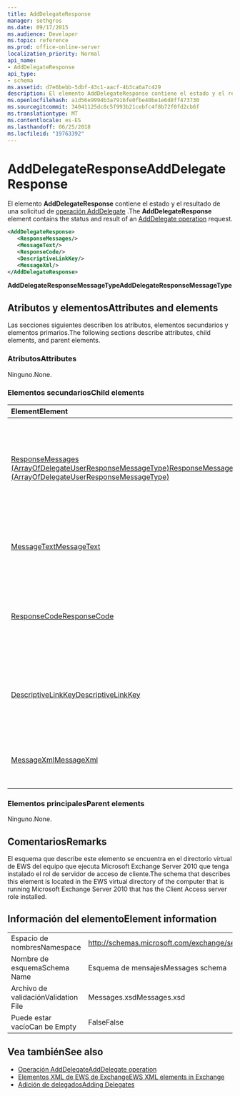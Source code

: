 ```yaml
---
title: AddDelegateResponse
manager: sethgros
ms.date: 09/17/2015
ms.audience: Developer
ms.topic: reference
ms.prod: office-online-server
localization_priority: Normal
api_name:
- AddDelegateResponse
api_type:
- schema
ms.assetid: d7e6bebb-5dbf-43c1-aacf-4b3ca6a7c429
description: El elemento AddDelegateResponse contiene el estado y el resultado de una solicitud de operación AddDelegate.
ms.openlocfilehash: a1d56e9994b3a7916fe0fbe40be1e6d8ff473730
ms.sourcegitcommit: 34041125dc8c5f993b21cebfc4f8b72f0fd2cb6f
ms.translationtype: MT
ms.contentlocale: es-ES
ms.lasthandoff: 06/25/2018
ms.locfileid: "19763392"
---
```

# <a name="adddelegateresponse"></a><span data-ttu-id="35853-103">AddDelegateResponse</span><span class="sxs-lookup"><span data-stu-id="35853-103">AddDelegateResponse</span></span>

<span data-ttu-id="35853-104">El elemento **AddDelegateResponse** contiene el estado y el resultado de una solicitud de [operación AddDelegate](adddelegate-operation.md) .</span><span class="sxs-lookup"><span data-stu-id="35853-104">The **AddDelegateResponse** element contains the status and result of an [AddDelegate operation](adddelegate-operation.md) request.</span></span> 
  
```xml
<AddDelegateResponse>
   <ResponseMessages/>
   <MessageText/>
   <ResponseCode/>
   <DescriptiveLinkKey/>
   <MessageXml/>
</AddDelegateResponse>
```

 <span data-ttu-id="35853-105">**AddDelegateResponseMessageType**</span><span class="sxs-lookup"><span data-stu-id="35853-105">**AddDelegateResponseMessageType**</span></span>
## <a name="attributes-and-elements"></a><span data-ttu-id="35853-106">Atributos y elementos</span><span class="sxs-lookup"><span data-stu-id="35853-106">Attributes and elements</span></span>

<span data-ttu-id="35853-107">Las secciones siguientes describen los atributos, elementos secundarios y elementos primarios.</span><span class="sxs-lookup"><span data-stu-id="35853-107">The following sections describe attributes, child elements, and parent elements.</span></span>
  
### <a name="attributes"></a><span data-ttu-id="35853-108">Atributos</span><span class="sxs-lookup"><span data-stu-id="35853-108">Attributes</span></span>

<span data-ttu-id="35853-109">Ninguno.</span><span class="sxs-lookup"><span data-stu-id="35853-109">None.</span></span>
  
### <a name="child-elements"></a><span data-ttu-id="35853-110">Elementos secundarios</span><span class="sxs-lookup"><span data-stu-id="35853-110">Child elements</span></span>

|<span data-ttu-id="35853-111">**Element**</span><span class="sxs-lookup"><span data-stu-id="35853-111">**Element**</span></span>|<span data-ttu-id="35853-112">**Descripción**</span><span class="sxs-lookup"><span data-stu-id="35853-112">**Description**</span></span>|
|:-----|:-----|
|[<span data-ttu-id="35853-113">ResponseMessages (ArrayOfDelegateUserResponseMessageType)</span><span class="sxs-lookup"><span data-stu-id="35853-113">ResponseMessages (ArrayOfDelegateUserResponseMessageType)</span></span>](responsemessages-arrayofdelegateuserresponsemessagetype.md) <br/> |<span data-ttu-id="35853-114">Contiene los mensajes de respuesta para una solicitud de administración de servicios Web de Exchange delegado.</span><span class="sxs-lookup"><span data-stu-id="35853-114">Contains the response messages for an Exchange Web Services delegate management request.</span></span>  <br/> |
|[<span data-ttu-id="35853-115">MessageText</span><span class="sxs-lookup"><span data-stu-id="35853-115">MessageText</span></span>](messagetext.md) <br/> |<span data-ttu-id="35853-116">Proporciona una descripción de texto del estado de la respuesta.</span><span class="sxs-lookup"><span data-stu-id="35853-116">Provides a text description of the status of the response.</span></span>  <br/> |
|[<span data-ttu-id="35853-117">ResponseCode</span><span class="sxs-lookup"><span data-stu-id="35853-117">ResponseCode</span></span>](responsecode.md) <br/> |<span data-ttu-id="35853-118">Proporciona un código de error que identifica el error específico que ha encontrado la solicitud.</span><span class="sxs-lookup"><span data-stu-id="35853-118">Provides an error code that identifies the specific error that the request encountered.</span></span>  <br/> |
|[<span data-ttu-id="35853-119">DescriptiveLinkKey</span><span class="sxs-lookup"><span data-stu-id="35853-119">DescriptiveLinkKey</span></span>](descriptivelinkkey.md) <br/> |<span data-ttu-id="35853-120">Actualmente no se utiliza y está reservado para uso futuro.</span><span class="sxs-lookup"><span data-stu-id="35853-120">Currently unused and is reserved for future use.</span></span> <span data-ttu-id="35853-121">Contiene un valor de 0.</span><span class="sxs-lookup"><span data-stu-id="35853-121">It contains a value of 0.</span></span>  <br/> |
|[<span data-ttu-id="35853-122">MessageXml</span><span class="sxs-lookup"><span data-stu-id="35853-122">MessageXml</span></span>](messagexml.md) <br/> |<span data-ttu-id="35853-123">Proporciona información de la respuesta de error adicionales.</span><span class="sxs-lookup"><span data-stu-id="35853-123">Provides additional error response information.</span></span>  <br/> |
   
### <a name="parent-elements"></a><span data-ttu-id="35853-124">Elementos principales</span><span class="sxs-lookup"><span data-stu-id="35853-124">Parent elements</span></span>

<span data-ttu-id="35853-125">Ninguno.</span><span class="sxs-lookup"><span data-stu-id="35853-125">None.</span></span>
  
## <a name="remarks"></a><span data-ttu-id="35853-126">Comentarios</span><span class="sxs-lookup"><span data-stu-id="35853-126">Remarks</span></span>

<span data-ttu-id="35853-127">El esquema que describe este elemento se encuentra en el directorio virtual de EWS del equipo que ejecuta Microsoft Exchange Server 2010 que tenga instalado el rol de servidor de acceso de cliente.</span><span class="sxs-lookup"><span data-stu-id="35853-127">The schema that describes this element is located in the EWS virtual directory of the computer that is running Microsoft Exchange Server 2010 that has the Client Access server role installed.</span></span>
  
## <a name="element-information"></a><span data-ttu-id="35853-128">Información del elemento</span><span class="sxs-lookup"><span data-stu-id="35853-128">Element information</span></span>

|||
|:-----|:-----|
|<span data-ttu-id="35853-129">Espacio de nombres</span><span class="sxs-lookup"><span data-stu-id="35853-129">Namespace</span></span>  <br/> |http://schemas.microsoft.com/exchange/services/2006/messages  <br/> |
|<span data-ttu-id="35853-130">Nombre de esquema</span><span class="sxs-lookup"><span data-stu-id="35853-130">Schema Name</span></span>  <br/> |<span data-ttu-id="35853-131">Esquema de mensajes</span><span class="sxs-lookup"><span data-stu-id="35853-131">Messages schema</span></span>  <br/> |
|<span data-ttu-id="35853-132">Archivo de validación</span><span class="sxs-lookup"><span data-stu-id="35853-132">Validation File</span></span>  <br/> |<span data-ttu-id="35853-133">Messages.xsd</span><span class="sxs-lookup"><span data-stu-id="35853-133">Messages.xsd</span></span>  <br/> |
|<span data-ttu-id="35853-134">Puede estar vacío</span><span class="sxs-lookup"><span data-stu-id="35853-134">Can be Empty</span></span>  <br/> |<span data-ttu-id="35853-135">False</span><span class="sxs-lookup"><span data-stu-id="35853-135">False</span></span>  <br/> |
   
## <a name="see-also"></a><span data-ttu-id="35853-136">Vea también</span><span class="sxs-lookup"><span data-stu-id="35853-136">See also</span></span>

- [<span data-ttu-id="35853-137">Operación AddDelegate</span><span class="sxs-lookup"><span data-stu-id="35853-137">AddDelegate operation</span></span>](adddelegate-operation.md)
- [<span data-ttu-id="35853-138">Elementos XML de EWS de Exchange</span><span class="sxs-lookup"><span data-stu-id="35853-138">EWS XML elements in Exchange</span></span>](ews-xml-elements-in-exchange.md)
- [<span data-ttu-id="35853-139">Adición de delegados</span><span class="sxs-lookup"><span data-stu-id="35853-139">Adding Delegates</span></span>](http://msdn.microsoft.com/library/3a744150-66a3-4a13-9433-793603ba5038%28Office.15%29.aspx)

